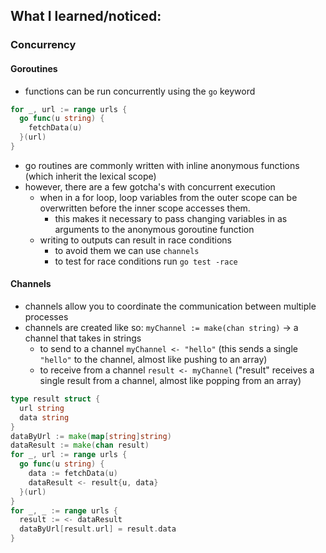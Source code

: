 ## What I learned/noticed:

### Concurrency

#### Goroutines

- functions can be run concurrently using the `go` keyword

```go
for _, url := range urls {
  go func(u string) {
    fetchData(u)
  }(url)
}
```

- go routines are commonly written with inline anonymous functions (which inherit the lexical scope)
- however, there are a few gotcha's with concurrent execution
  - when in a for loop, loop variables from the outer scope can be overwritten before the inner scope accesses them.
    - this makes it necessary to pass changing variables in as arguments to the anonymous goroutine function
  - writing to outputs can result in race conditions
    - to avoid them we can use `channels`
    - to test for race conditions run `go test -race`

#### Channels

- channels allow you to coordinate the communication between multiple processes
- channels are created like so: `myChannel := make(chan string)` -> a channel that takes in strings
  - to send to a channel `myChannel <- "hello"` (this sends a single `"hello"` to the channel, almost like pushing to an array)
  - to receive from a channel `result <- myChannel` ("result" receives a single result from a channel, almost like popping from an array)

```go
type result struct {
  url string
  data string
}
dataByUrl := make(map[string]string)
dataResult := make(chan result)
for _, url := range urls {
  go func(u string) {
    data := fetchData(u)
    dataResult <- result{u, data}
  }(url)
}
for _, _ := range urls {
  result := <- dataResult
  dataByUrl[result.url] = result.data
}
```
